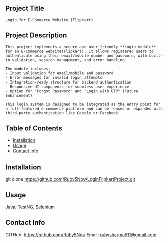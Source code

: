 ## Project Title
    Login for E-Commerce Website (Flipkart)

## Project Description
    This project implements a secure and user-friendly **Login module** for an E-Commerce website(Flipkart). It allows registered users to authenticate using their email/mobile number and password, with built-in validation, session management, and error handling.

    The module includes:
    - Input validation for email/mobile and password
    - Error messages for invalid login attempts
    - Integration-ready structure for backend authentication
    - Responsive UI components for seamless user experience
    - Option for "Forgot Password" and "Login with OTP" (Future Enhancement)

    This login system is designed to be integrated as the entry point for a full-featured e-commerce platform and can be reused or expanded with third-party authentication like Google or Facebook.

## Table of Contents
- [Installation](#installation)
- [Usage](#usage)
- [Contact Info](#contactinfo)
  

## Installation
  git clone https://github.com/Ruby5Nov/LoginFlipkartProject.git

## Usage
  Java, TestNG, Selenium

## Contact Info
  GITHub: https://github.com/Ruby5Nov
  Email: rubysharma511@gmail.com
